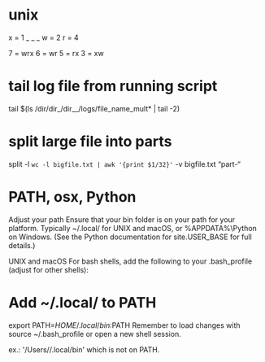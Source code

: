 # unix

x = 1 _ _ _
w = 2
r = 4

7 = wrx
6 = wr
5 = rx
3 = xw

# tail log file from running script
tail $(ls /dir/dir_/dir__/logs/file_name_mult* | tail -2)

# split large file into parts
split -l `wc -l bigfile.txt | awk '{print $1/32}'` -v bigfile.txt “part-“

# PATH, osx, Python

Adjust your path
Ensure that your bin folder is on your path for your platform. Typically ~/.local/ for UNIX and macOS, or %APPDATA%\Python on Windows. (See the Python documentation for site.USER_BASE for full details.)

UNIX and macOS
For bash shells, add the following to your .bash_profile (adjust for other shells):

# Add ~/.local/ to PATH
export PATH=$HOME/.local/bin:$PATH
Remember to load changes with source ~/.bash_profile or open a new shell session.

ex.: '/Users/<user>/.local/bin' which is not on PATH.


